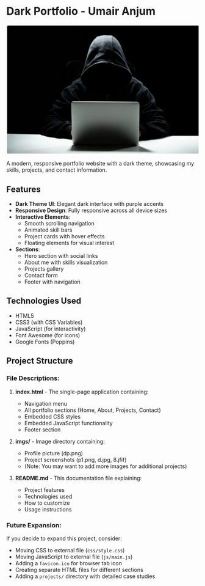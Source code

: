 # Dark Portfolio - Umair Anjum

![Portfolio Screenshot](imgs/dp.png)

A modern, responsive portfolio website with a dark theme, showcasing my skills, projects, and contact information.

## Features

- **Dark Theme UI**: Elegant dark interface with purple accents
- **Responsive Design**: Fully responsive across all device sizes
- **Interactive Elements**: 
  - Smooth scrolling navigation
  - Animated skill bars
  - Project cards with hover effects
  - Floating elements for visual interest
- **Sections**:
  - Hero section with social links
  - About me with skills visualization
  - Projects gallery
  - Contact form
  - Footer with navigation

## Technologies Used

- HTML5
- CSS3 (with CSS Variables)
- JavaScript (for interactivity)
- Font Awesome (for icons)
- Google Fonts (Poppins)

## Project Structure

### File Descriptions:

1. **index.html** - The single-page application containing:
   - Navigation menu
   - All portfolio sections (Home, About, Projects, Contact)
   - Embedded CSS styles
   - Embedded JavaScript functionality
   - Footer section

2. **imgs/** - Image directory containing:
   - Profile picture (dp.png)
   - Project screenshots (p1.png, d.jpg, 8.jfif)
   - (Note: You may want to add more images for additional projects)

3. **README.md** - This documentation file explaining:
   - Project features
   - Technologies used
   - How to customize
   - Usage instructions

### Future Expansion:

If you decide to expand this project, consider:
- Moving CSS to external file (`css/style.css`)
- Moving JavaScript to external file (`js/main.js`)
- Adding a `favicon.ico` for browser tab icon
- Creating separate HTML files for different sections
- Adding a `projects/` directory with detailed case studies
